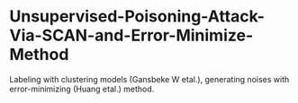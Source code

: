 # Unsupervised-Poisoning-Attack-Via-SCAN-and-Error-Minimize-Method
Labeling with clustering models (Gansbeke W etal.), generating noises with error-minimizing (Huang etal.) method.
